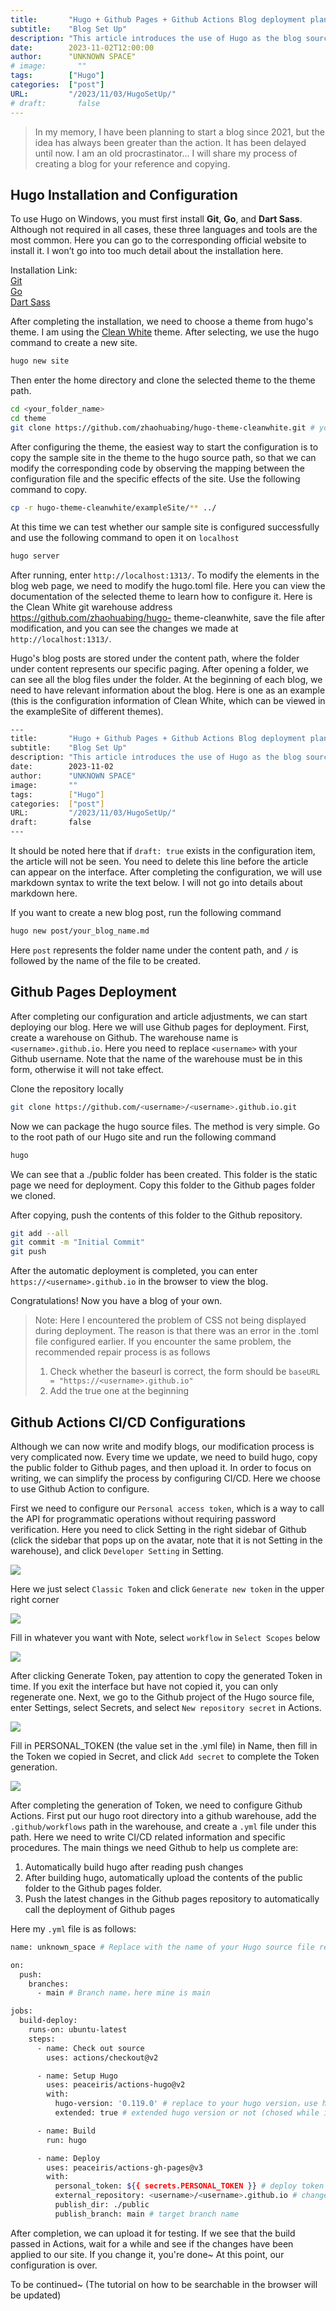 ```yaml
---
title:       "Hugo + Github Pages + Github Actions Blog deployment plan"
subtitle:    "Blog Set Up"
description: "This article introduces the use of Hugo as the blog source code, Github Page as the deployment solution and the use of Github Action to configure CI/CD"
date:        2023-11-02T12:00:00
author:      "UNKNOWN SPACE"
# image:       ""
tags:        ["Hugo"]
categories:  ["post"]
URL:         "/2023/11/03/HugoSetUp/"
# draft:       false
---
```


<!-- >记忆里自从2021年开始就计划着要弄博客，结果一直想法大于行动，一直拖到了现在才弄好，老拖延症了，这里分享一下我创建博客的过程以便大家参考与复制 -->
>In my memory, I have been planning to start a blog since 2021, but the idea has always been greater than the action. It has been delayed until now. I am an old procrastinator... I will share my process of creating a blog for your reference and copying.

<!--more-->
<!-- ## Hugo的安装与配置 -->
## Hugo Installation and Configuration
<!-- 要在windows上使用Hugo， 首先要安装**Git**，**Go**，以及**Dart Sass**，虽然不是所有情况下都需要，但是这三种语言和工具是最常见的。这里可以前往对应的官网进行安装，此处就不对安装过多赘述了。 -->
To use Hugo on Windows, you must first install **Git**, **Go**, and **Dart Sass**. Although not required in all cases, these three languages and tools are the most common. Here you can go to the corresponding official website to install it. I won’t go into too much detail about the installation here.

<!-- 安装链接： -->
Installation Link:  
[Git](https://git-scm.com/book/en/v2/Getting-Started-Installing-Git)  
[Go](https://go.dev/doc/install)  
[Dart Sass](https://gohugo.io/hugo-pipes/transpile-sass-to-css/#dart-sass)

<!-- 完成安装之后，我们需要在hugo的theme里面选择一个作为主题，我这里使用的是[Clean White](https://themes.gohugo.io/themes/hugo-theme-cleanwhite/)主题。选好之后我们使用hugo命令创建新的站点 -->
After completing the installation, we need to choose a theme from hugo's theme. I am using the [Clean White](https://themes.gohugo.io/themes/hugo-theme-cleanwhite/) theme. After selecting, we use the hugo command to create a new site.
```bash
hugo new site
```
<!-- 随后进入主目录，将选定的主题clone到theme路径下 -->
Then enter the home directory and clone the selected theme to the theme path.
```bash
cd <your_folder_name>
cd theme
git clone https://github.com/zhaohuabing/hugo-theme-cleanwhite.git # your theme
```

<!-- 在把theme配置好之后，最简单的开始配置的方式是将theme中的样例站点复制到hugo源路径来，这样我们可以通过观察配置文件和站点具体效果的映射来修改相对应的代码。使用以下命令来进行复制。 -->
After configuring the theme, the easiest way to start the configuration is to copy the sample site in the theme to the hugo source path, so that we can modify the corresponding code by observing the mapping between the configuration file and the specific effects of the site. Use the following command to copy.
```bash
cp -r hugo-theme-cleanwhite/exampleSite/** ../
```
<!-- 这时我们可以测试我们的样例站点是否配置成功，使用以下命令来在`localhost`打开 -->
At this time we can test whether our sample site is configured successfully and use the following command to open it on `localhost`
```bash
hugo server
```
<!-- 运行过后进入`http://localhost:1313/`即可。要修改博客网页中的元素，我们需要修改hugo.toml文件，这里可以查看选择的theme的文档来学习如何配置，这里附上Clean White的git仓库地址 https://github.com/zhaohuabing/hugo-theme-cleanwhite, 修改过后保存文件，在`http://localhost:1313/`就能看到我们做出的更改。

hugo的博客文章都存储在content路径下，其中content下的文件夹代表我们的具体分页，打开一个文件夹后我们可以看到该文件夹下面的所有博客文件。每一篇博客开头我们需要有该博客的相关信息，这里拿出一个作为示例（此为Clean White的配置信息，具体可以在不同theme的exampleSite进行查看）。 -->
After running, enter `http://localhost:1313/`. To modify the elements in the blog web page, we need to modify the hugo.toml file. Here you can view the documentation of the selected theme to learn how to configure it. Here is the Clean White git warehouse address https://github.com/zhaohuabing/hugo- theme-cleanwhite, save the file after modification, and you can see the changes we made at `http://localhost:1313/`.

Hugo's blog posts are stored under the content path, where the folder under content represents our specific paging. After opening a folder, we can see all the blog files under the folder. At the beginning of each blog, we need to have relevant information about the blog. Here is one as an example (this is the configuration information of Clean White, which can be viewed in the exampleSite of different themes).
<!-- ---
title:       "Hugo + Github Page + Github Action博客部署方案"
subtitle:    "Blog Set Up"
description: "本文介绍使用Hugo作为博客源码，Github Page作为部署方案以及利用Github Action配置CI/CD"
date:        2023-11-03
author:      "不知所云集"
image:       ""
tags:
    - "Hugo"
categories:  ["post"]
URL:        "/2023/11/03/HugoSetUp/"
draft: true
--- -->
```bash
---
title:       "Hugo + Github Pages + Github Actions Blog deployment plan"
subtitle:    "Blog Set Up"
description: "This article introduces the use of Hugo as the blog source code, Github Page as the deployment solution and the use of Github   Action to configure CI/CD"
date:        2023-11-02
author:      "UNKNOWN SPACE"
image:       ""
tags:        ["Hugo"]
categories:  ["post"]
URL:         "/2023/11/03/HugoSetUp/"
draft:       false
---
```
<!-- 这里需要注意，如果`draft: true`存在于配置项的话那么文章是不会被看到的，需要删除这一行文章才能出现在界面上。完成配置之后我们要在下面使用markdown语法编写正文，这里不对markdown做过多赘述。

如果要创建新的博客文章，运行以下命令 -->
It should be noted here that if `draft: true` exists in the configuration item, the article will not be seen. You need to delete this line before the article can appear on the interface. After completing the configuration, we will use markdown syntax to write the text below. I will not go into details about markdown here.

If you want to create a new blog post, run the following command
```bash
hugo new post/your_blog_name.md
```
<!-- 这里的`post`代表content路径下的文件夹名字，`/`后面则是要创建的文件名。 -->
Here `post` represents the folder name under the content path, and `/` is followed by the name of the file to be created.

<!-- ## Github Pages部署 -->
## Github Pages Deployment
<!-- 在完成我们的配置以及文章调整后，我们可以着手部署我们的博客。这里我们将使用Github pages来进行部署。首先先在Github创建一个仓库，仓库名为`<username>.github.io`，这里要把`<username>`替换为你的Github用户名，注意仓库的名字必须是这个形式，否则无法生效。

把该仓库克隆到本地 -->
After completing our configuration and article adjustments, we can start deploying our blog. Here we will use Github pages for deployment. First, create a warehouse on Github. The warehouse name is `<username>.github.io`. Here you need to replace `<username>` with your Github username. Note that the name of the warehouse must be in this form, otherwise it will not take effect.

Clone the repository locally
```bash
git clone https://github.com/<username>/<username>.github.io.git
```
<!-- 现在我们可以对hugo源文件进行打包操作，方式很简单，前往我们Hugo站点的根路径，运行以下命令 -->
Now we can package the hugo source files. The method is very simple. Go to the root path of our Hugo site and run the following command
```bash
hugo
```
<!-- 我们可以看到有一个./public文件夹被创建，这个文件夹就是我们需要的用于部署的静态页面，将此文件夹复制到我们克隆的Github pages文件夹下。

复制过后将此文件夹的内容push到Github仓库中 -->
We can see that a ./public folder has been created. This folder is the static page we need for deployment. Copy this folder to the Github pages folder we cloned.

After copying, push the contents of this folder to the Github repository.
```bash
git add --all
git commit -m "Initial Commit"
git push
```
<!-- 等待自动部署完毕，就可以在浏览器输入`https://<username>.github.io`来查看博客。

Congratulations！现在你拥有了一个属于你自己的博客了。 -->
After the automatic deployment is completed, you can enter `https://<username>.github.io` in the browser to view the blog.

Congratulations! Now you have a blog of your own.

<!-- >注：这里我在部署的时候出现了CSS不显示的问题，原因是因为前面配置的.toml文件出现了错误，如果你遇到了同样的问题，建议修复流程如下  
>1. 检查baseurl是否正确，形式应该为`baseURL = "https://<username>.github.io"`
>2. 在开头部分加入true的那个 -->
>Note: Here I encountered the problem of CSS not being displayed during deployment. The reason is that there was an error in the .toml file configured earlier. If you encounter the same problem, the recommended repair process is as follows
>1. Check whether the baseurl is correct, the form should be `baseURL = "https://<username>.github.io"`
>2. Add the true one at the beginning

<!-- ## 使用Github Actions配置CI/CD -->
## Github Actions CI/CD Configurations

<!-- 尽管现在我们已经可以编写并且修改博客，但是现在我们修改的流程十分复杂，每次在更新过后都需要构建hugo，复制public文件夹到Github pages再进行上传。为了专注于写作，我们可以通过配置CI/CD来简化该流程，这里我们选择使用Github Action来配置。

首先我们需要配置我们的 `Personal access token` ，这是一种在不需要密码验证的情况下调用API进行程序化操作的方式。这里需要在Github的右侧边栏内点击Setting（点击头像弹出来的侧边栏，注意不是仓库内的Setting），在Setting中点击 `Developer Setting`。 -->
Although we can now write and modify blogs, our modification process is very complicated now. Every time we update, we need to build hugo, copy the public folder to Github pages, and then upload it. In order to focus on writing, we can simplify the process by configuring CI/CD. Here we choose to use Github Action to configure.

First we need to configure our `Personal access token`, which is a way to call the API for programmatic operations without requiring password verification. Here you need to click Setting in the right sidebar of Github (click the sidebar that pops up on the avatar, note that it is not Setting in the warehouse), and click `Developer Setting` in Setting.

![](/img/hugo_blog/token1.png)

<!-- 这里我们选择 `Classic Token` 就可以了，点击右上角的 `Generate new token` -->
Here we just select `Classic Token` and click `Generate new token` in the upper right corner

![](/img/hugo_blog/personal_access_token.png)

<!-- Note随便填，在下面的 `Select Scopes` 中选择 `workflow` -->
 Fill in whatever you want with Note, select `workflow` in `Select Scopes` below

![](/img/hugo_blog/token2.png)

<!-- 点击Generate Token之后，注意及时复制生成的Token，如果退出了界面但是还没复制那就只能重新生成一个。接下来我们前往Hugo源文件的Github项目下，进入Setting，选择Secrets，在Actions中选择 `New repository secret`。 -->
After clicking Generate Token, pay attention to copy the generated Token in time. If you exit the interface but have not copied it, you can only regenerate one. Next, we go to the Github project of the Hugo source file, enter Settings, select Secrets, and select `New repository secret` in Actions.

![](/img/hugo_blog/token3.png)

<!-- 在Name中填写PERSONAL_TOKEN(在.yml文件中设置的值)，然后在Secret中填写我们复制的Token，点击`Add secret`完成Token的生成。 -->
Fill in PERSONAL_TOKEN (the value set in the .yml file) in Name, then fill in the Token we copied in Secret, and click `Add secret` to complete the Token generation.

![](/img/hugo_blog/token4.png)

<!-- 完成Token的生成后，我们要进行Github Actions的配置。先将我们的hugo根目录放到一个github仓库里面，并在仓库中添加`.github/workflows`路径，在这个路径下创建一个`.yml`文件，在这里我们需要编写CI/CD的相关信息以及具体流程。我们需要Github来帮我们完成的事项主要有

1. 在读取到push更改后自动构建hugo
2. 在构建hugo后自动将public文件夹下的内容上传到Github pages的文件夹
3. 在Github pages的仓库中push最新的更改从而自动调用Github pages的部署

这里我的`.yml`文件如下： -->
After completing the generation of Token, we need to configure Github Actions. First put our hugo root directory into a github warehouse, add the `.github/workflows` path in the warehouse, and create a `.yml` file under this path. Here we need to write CI/CD related information and specific procedures. The main things we need Github to help us complete are:

1. Automatically build hugo after reading push changes
2. After building hugo, automatically upload the contents of the public folder to the Github pages folder.
3. Push the latest changes in the Github pages repository to automatically call the deployment of Github pages

Here my `.yml` file is as follows:

<!-- name: unknown_space # 替换为你的Hugo源文件仓库名

on:
  push:
    branches:
      - main # 分支名称，这里我的是main

jobs:
  build-deploy:
    runs-on: ubuntu-latest
    steps:
      - name: Check out source
        uses: actions/checkout@v2

      - name: Setup Hugo
        uses: peaceiris/actions-hugo@v2
        with:
          hugo-version: '0.119.0' # 替换为你的hugo版本，可以使用hugo version在命令行查看
          extended: true #是否为extended版本

      - name: Build
        run: hugo

      - name: Deploy
        uses: peaceiris/actions-gh-pages@v3
        with:
          personal_token: ${{ secrets.PERSONAL_TOKEN }} # 另外还支持 deploy_token 和 github_token
          external_repository: <username>/<username>.github.io # 修改为你的username
          publish_dir: ./public
          publish_branch: main # 目标仓库的分支名称 -->
```bash
name: unknown_space # Replace with the name of your Hugo source file repository

on:
  push:
    branches:
      - main # Branch name，here mine is main

jobs:
  build-deploy:
    runs-on: ubuntu-latest
    steps:
      - name: Check out source
        uses: actions/checkout@v2

      - name: Setup Hugo
        uses: peaceiris/actions-hugo@v2
        with:
          hugo-version: '0.119.0' # replace to your hugo version，use hugo version to check at command line
          extended: true # extended hugo version or not (chosed while installation)

      - name: Build
        run: hugo

      - name: Deploy
        uses: peaceiris/actions-gh-pages@v3
        with:
          personal_token: ${{ secrets.PERSONAL_TOKEN }} # deploy token and github token are also supported
          external_repository: <username>/<username>.github.io # change to your username
          publish_dir: ./public
          publish_branch: main # target branch name
```

<!-- 完成之后我们可以上传进行测试，如果在Actions中看到build通过，等待一会之后查看我们的站点是否应用了更改。如果更改那就大功告成~ 至此我们的配置就结束了。

未完待续~（会更新如何在浏览器可以被搜索到的教程） -->
After completion, we can upload it for testing. If we see that the build passed in Actions, wait for a while and see if the changes have been applied to our site. If you change it, you're done~ At this point, our configuration is over.

To be continued~ (The tutorial on how to be searchable in the browser will be updated)